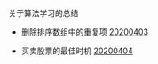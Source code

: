关于算法学习的总结

 - 删除排序数组中的重复项
[20200403](./202004/20200403.js)

 - 买卖股票的最佳时机
 [20200404](./202004/20200404.js)
 